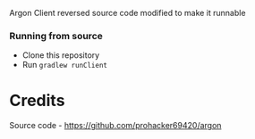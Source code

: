 Argon Client reversed source code modified to make it runnable

### Running from source
- Clone this repository
- Run `gradlew runClient`

# Credits
Source code - https://github.com/prohacker69420/argon